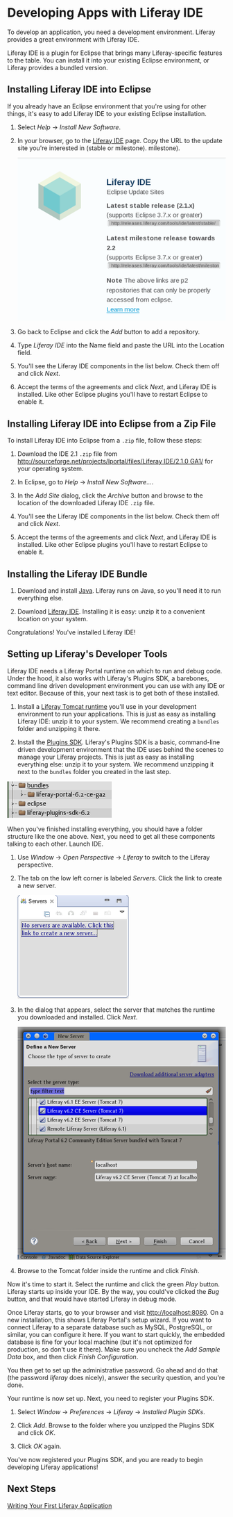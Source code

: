 # Developing Apps with Liferay IDE [](id=developing-apps-with-liferay-ide-lp-6-2-develop-learnpath)

To develop an application, you need a development environment. Liferay
provides a great environment with Liferay IDE. 

Liferay IDE is a plugin for Eclipse that brings many Liferay-specific
features to the table. You can install it into your existing Eclipse
environment, or Liferay provides a bundled version. 

## Installing Liferay IDE into Eclipse

If you already have an Eclipse environment that you're using for other
things, it's easy to add Liferay IDE to your existing Eclipse installation. 

1. Select *Help* &rarr; *Install New Software*. 

2. In your browser, go to the [Liferay IDE](https://www.liferay.com/downloads/liferay-projects/liferay-ide) page. Copy
   the URL to the update site you're interested in (stable or milestone). 
    milestone). 

    ![Figure 1: Liferay provides two update sites: stable for those who want a well-tested environment, and milestone for those who like the bleeding edge.](../../images/liferay-ide-download.png)

3. Go back to Eclipse and click the *Add* button to add a repository. 

4. Type *Liferay IDE* into the Name field and paste the URL into the Location 
   field. 

5. You'll see the Liferay IDE components in the list below. Check them off and
   click *Next*. 

6. Accept the terms of the agreements and click *Next*, and Liferay IDE is
   installed. Like other Eclipse plugins you'll have to restart Eclipse to
   enable it. 

## Installing Liferay IDE into Eclipse from a Zip File

To install Liferay IDE into Eclipse from a `.zip` file, follow these steps: 

1. Download the IDE 2.1 `.zip` file from
   [http://sourceforge.net/projects/lportal/files/Liferay IDE/2.1.0
   GA1/](http://sourceforge.net/projects/lportal/files/Liferay%20IDE/2.1.0%20GA1/)
   for your operating system. 

2. In Eclipse, go to *Help* &rarr; *Install New Software...*. 

3. In the *Add Site* dialog, click the *Archive* button and browse to the
   location of the downloaded Liferay IDE `.zip` file.

4. You'll see the Liferay IDE components in the list below. Check them off and
   click *Next*. 

5. Accept the terms of the agreements and click *Next*, and Liferay IDE is
   installed. Like other Eclipse plugins you'll have to restart Eclipse to
   enable it. 

## Installing the Liferay IDE Bundle

1. Download and install [Java](http://java.oracle.com). Liferay runs on
Java, so you'll need it to run everything else. 

2. Download [Liferay IDE](https://www.liferay.com/downloads/liferay-projects/liferay-ide).
Installing it is easy: unzip it to a convenient location on your system. 

Congratulations! You've installed Liferay IDE! 

## Setting up Liferay's Developer Tools

Liferay IDE needs a Liferay Portal runtime on which to run and debug code.
Under the hood, it also works with Liferay's Plugins SDK, a barebones,
command line driven development environment you can use with any IDE or text
editor. Because of this, your next task is to get both of these installed. 

1. Install a [Liferay Tomcat runtime](https://www.liferay.com/downloads/liferay-portal/available-releases)
you'll use in your development environment to run your applications. This is just as easy as installing Liferay IDE: unzip it to
your system. We recommend creating a `bundles` folder and unzipping it there. 

2. Install the [Plugins SDK](https://www.liferay.com/downloads/liferay-portal/additional-files).
Liferay's Plugins SDK is a basic, command-line driven development environment
that the IDE uses behind the scenes to manage your Liferay projects. This is just as easy as installing everything else: unzip it
to your system. We recommend unzipping it next to the `bundles` folder you
created in the last step. 

![Figure 2: The directory structure for Liferay development is pretty simple.](../../images/developer-directory-structure.png)

When you've finished installing everything, you should have a folder structure
like the one above. Next, you need to get all these components talking to each
other. Launch IDE.
 
1. Use *Window* &rarr; *Open Perspective* &rarr; *Liferay* to switch to the
Liferay perspective. 

2. The tab on the low left corner is labeled *Servers*. Click the link to create
a new server. 

	![Figure 3: The Servers tab has no servers by default.](../../images/lds-servers.png)

3. In the dialog that appears, select the server that matches the runtime you
downloaded and installed. Click *Next*. 

	![Figure 4: Select the Liferay server runtime you downloaded.](../../images/lds-select-server.png)

4. Browse to the Tomcat folder inside the runtime and click *Finish*. 

Now it's time to start it. Select the runtime and click the green *Play* button.
Liferay starts up inside your IDE. By the way, you could've clicked the *Bug*
button, and that would have started Liferay in debug mode. 

Once Liferay starts, go to your browser and visit
[http://localhost:8080](http://localhost:8080). On a new installation, this
shows Liferay Portal's setup wizard. If you want to connect Liferay to a
separate database such as MySQL, PostgreSQL, or similar, you can configure it
here. If you want to start quickly, the embedded database is fine for your local
machine (but it's not optimized for production, so don't use it there). Make
sure you uncheck the *Add Sample Data* box, and then click *Finish
Configuration*. 

You then get to set up the administrative password. Go ahead and do that (the
password *liferay* does nicely), answer the security question, and you're done. 

Your runtime is now set up. Next, you need to register your Plugins SDK. 

1. Select *Window* &rarr; *Preferences* &rarr; *Liferay* &rarr; *Installed Plugin
SDKs*. 

2. Click *Add*. Browse to the folder where you unzipped the Plugins SDK and
click *OK*. 

3. Click *OK* again. 

You've now registered your Plugins SDK, and you are ready to begin
developing Liferay applications! 

## Next Steps

[Writing Your First Liferay Application](https://www-ldn.liferay.com/develop/learning-paths/-/knowledge_base/writing-your-first-liferay-application-lp-6-2-develop-learnpath)

